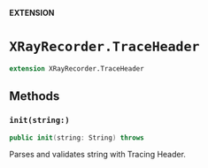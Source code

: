**EXTENSION**

# `XRayRecorder.TraceHeader`
```swift
extension XRayRecorder.TraceHeader
```

## Methods
### `init(string:)`

```swift
public init(string: String) throws
```

Parses and validates string with Tracing Header.
